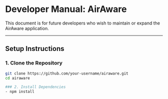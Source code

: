 # Developer Manual: AirAware

This document is for future developers who wish to maintain or expand the AirAware application.

---

## Setup Instructions

### 1. Clone the Repository
```bash
git clone https://github.com/your-username/airaware.git
cd airaware

### 2. Install Dependencies
- npm install

